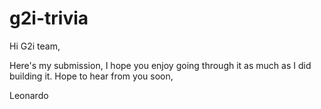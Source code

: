 # g2i-trivia

Hi G2i team,

Here's my submission, I hope you enjoy going through it as much as I did building it. 
Hope to hear from you soon,

Leonardo
